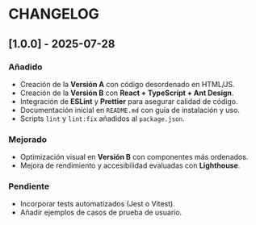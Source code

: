 # CHANGELOG

## [1.0.0] - 2025-07-28
### Añadido
- Creación de la **Versión A** con código desordenado en HTML/JS.
- Creación de la **Versión B** con **React + TypeScript + Ant Design**.
- Integración de **ESLint** y **Prettier** para asegurar calidad de código.
- Documentación inicial en `README.md` con guía de instalación y uso.
- Scripts `lint` y `lint:fix` añadidos al `package.json`.

### Mejorado
- Optimización visual en **Versión B** con componentes más ordenados.
- Mejora de rendimiento y accesibilidad evaluadas con **Lighthouse**.

### Pendiente
- Incorporar tests automatizados (Jest o Vitest).
- Añadir ejemplos de casos de prueba de usuario.
